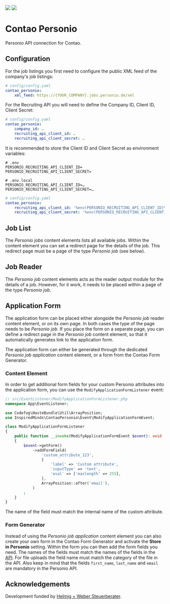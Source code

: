 [![](https://img.shields.io/packagist/v/inspiredminds/contao-personio.svg)](https://packagist.org/packages/inspiredminds/contao-personio)
[![](https://img.shields.io/packagist/dt/inspiredminds/contao-personio.svg)](https://packagist.org/packages/inspiredminds/contao-personio)

Contao Personio
===============

Personio API connection for Contao.

## Configuration

For the job listings you first need to configure the public XML feed of the company's job listings:

```yaml
# config/config.yaml
contao_personio:
    xml_feed: https://{YOUR_COMPANY}.jobs.personio.de/xml
```

For the Recruiting API you will need to define the Company ID, Client ID, Client Secret:

```yaml
# config/config.yaml
contao_personio:
    company_id: …
    recruiting_api_client_id: …
    recruiting_api_client_secret: …
```

It is recommended to store the Client ID and Client Secret as environment variables:

```
# .env
PERSONIO_RECRUITING_API_CLIENT_ID=
PERSONIO_RECRUITING_API_CLIENT_SECRET=
```

```
# .env.local
PERSONIO_RECRUITING_API_CLIENT_ID=…
PERSONIO_RECRUITING_API_CLIENT_SECRET=…
```

```yaml
# config/config.yaml
contao_personio:
    recruiting_api_client_id: '%env(PERSONIO_RECRUITING_API_CLIENT_ID)%'
    recruiting_api_client_secret: '%env(PERSONIO_RECRUITING_API_CLIENT_SECRET)%'
```

## Job List

The _Personio jobs_ content elements lists all available jobs. Within the content element you can set a redirect page
for the details of the job. This redirect page must be a page of the type _Personio job_ (see below).

## Job Reader

The _Personio job_ content elements acts as the reader output module for the details of a job. However, for it work, it
needs to be placed within a page of the type _Personio job_.

## Application Form

The application form can be placed either alongside the _Personio job_ reader content element, or on its own page. In
both cases the type of the page needs to be _Personio job_. If you place the form on a separate page, you can define
a redirect page in the _Personio job_ content element, so that it automatically generates link to the application form.

The application form can either be generated through the dedicated _Personio job application_ content element, or a form
from the Contao Form Generator.

### Content Element

In order to get additional form fields for your custom Personio attributes into the application form, you can use the
`ModifyApplicationFormListener` event:

```php
// src/EventListener/ModifyApplicationFormListener.php
namespace App\EventListener;

use Codefog\HasteBundle\Util\ArrayPosition;
use InspiredMinds\ContaoPersonio\Event\ModifyApplicationFormEvent;

class ModifyApplicationFormListener
{
    public function __invoke(ModifyApplicationFormEvent $event): void
    {
        $event->getForm()
            ->addFormField(
                'custom_attribute_123',
                [
                    'label' => 'Custom attribute',
                    'inputType' => 'text',
                    'eval' => ['maxlength' => 255],
                ],
                ArrayPosition::after('email'),
            )
        ;
    }
}
```

The name of the field must match the internal name of the custom attribute.

### Form Generator

Instead of using the _Personio job application_ content element you can also create your own form in the Contao Form
Generator and activate the __Store in Personio__ setting. Within the form you can then add the form fields you need. The
names of the fields must match the names of the fields in the [API](https://developer.personio.de/v1.0/reference/post_v1-recruiting-applications#form-postV1RecruitingApplications). For file uploads the field name must match the
category of the file in the API. Also keep in mind that the fields `first_name`, `last_name` and `email` are mandatory
in the Personio API.

## Acknowledgements

Development funded by [Helmig + Weber Steuerberater](https://www.helmig-weber.de/).

